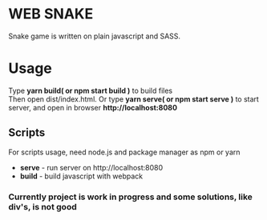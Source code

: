 # WEB SNAKE
Snake game is written on plain javascript and SASS.
# Usage
Type **yarn build( or npm start build )** to build files<br/>
Then open dist/index.html. Or type **yarn serve( or npm start serve )** to start server, and open in browser **http://localhost:8080**

## Scripts
For scripts usage, need node.js and package manager as npm or yarn

* **serve** - run server on http://localhost:8080
* **build** - build javascript with webpack

### Currently project is work in progress and some solutions, like div's, is not good
